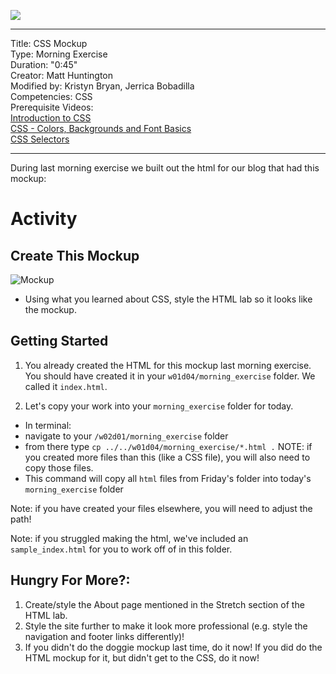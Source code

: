 ![](/ga_cog.png)

---
Title: CSS Mockup <br>
Type: Morning Exercise<br>
Duration: "0:45"<br>
Creator: Matt Huntington<br>
    Modified by: Kristyn Bryan, Jerrica Bobadilla <br>
Competencies: CSS <br>
Prerequisite Videos: <br>
[Introduction to CSS](https://www.youtube.com/watch?v=xWiT2TWCFjc&index=3&list=PLdnONIhPScST0Vy4LrIZiYKpFNoxgyH7J)<br>
[CSS - Colors, Backgrounds and Font Basics](https://www.youtube.com/watch?v=UMMHsQPmfug&index=4&list=PLdnONIhPScST0Vy4LrIZiYKpFNoxgyH7J)<br>
[CSS Selectors](https://www.youtube.com/watch?v=g0Aq2kP5-CY&index=5&list=PLdnONIhPScST0Vy4LrIZiYKpFNoxgyH7J)<br>



---

During last morning exercise we built out the html for our blog that had this mockup:


# Activity

## Create This Mockup
 ![Mockup](https://imgur.com/o06G8j2.png)
- Using what you learned about CSS, style the HTML lab so it looks like the mockup.

## Getting Started
1) You already created the HTML for this mockup last morning exercise. You should have created it in your `w01d04/morning_exercise` folder. We called it `index.html`.

2. Let's copy your work into your `morning_exercise` folder for today.

- In terminal:
 - navigate to your `/w02d01/morning_exercise` folder
 - from there type `cp ../../w01d04/morning_exercise/*.html .` NOTE: if you created more files than this (like a CSS file), you will also need to copy those files.
 - This command will copy all `html` files from Friday's folder into today's `morning_exercise` folder

 Note: if you have created your files elsewhere, you will need to adjust the path!

 Note: if you struggled making the html, we've included an `sample_index.html` for you to work off of in this folder.

## Hungry For More?:

1. Create/style the About page mentioned in the Stretch section of the HTML lab.
2. Style the site further to make it look more professional (e.g. style the navigation and footer links differently)!
3. If you didn't do the doggie mockup last time, do it now! If you did do the HTML mockup for it, but didn't get to the CSS, do it now!
